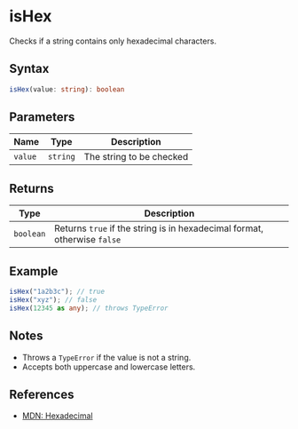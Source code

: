 # isHex

Checks if a string contains only hexadecimal characters.

## Syntax
```typescript
isHex(value: string): boolean
```

## Parameters

| Name     | Type      | Description                |
| -------- | --------- | -------------------------- |
| `value`  | `string`  | The string to be checked   |

## Returns

| Type       | Description                                                        |
| ---------- | ------------------------------------------------------------------ |
| `boolean`  | Returns `true` if the string is in hexadecimal format, otherwise `false` |

## Example
```typescript
isHex("1a2b3c"); // true
isHex("xyz"); // false
isHex(12345 as any); // throws TypeError
```

## Notes
- Throws a `TypeError` if the value is not a string.
- Accepts both uppercase and lowercase letters.

## References
- [MDN: Hexadecimal](https://developer.mozilla.org/en-US/docs/Glossary/Hexadecimal)